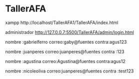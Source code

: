 # TallerAFA

xampp
http://localhost/TallerAFA1/TallerAFA/index.html
 
administrador 
http://127.0.0.7:5500/TallerAFA/admin/login.html




nombre :gabrielferro
correo:gaby@fuentes 
contra:agus123

nombre :juanperes 
correo:juanperes@fuentes 
contra :123



nombre :agustina
correo:Agustina@fuentes 
contra:agus12


nombre :nicoleoliva
correo:juanperes@fuentes 
contra :test123
